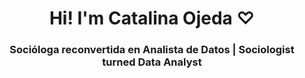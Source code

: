 
<h1 <div align="center"> Hi! I'm Catalina Ojeda ♡</h1>
<h3 align="center"> Socióloga reconvertida en Analista de Datos | Sociologist turned Data Analyst </h3>

<!--
<img align="right" alt=  width="400" height="280" />


<!--
**CatalinaMonse/CatalinaMonse** is a ✨ _special_ ✨ repository because its `README.md` (this file) appears on your GitHub profile.


- 🔭 I’m currently working on ...
- 🌱 I’m currently learning ...
- 👯 I’m looking to collaborate on ...
- 🤔 I’m looking for help with ...
- 💬 Ask me about ...
- 📫 How to reach me: ...
- 😄 Pronouns: ...
- ⚡ Fun fact: ...
-->
